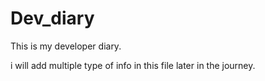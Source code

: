 # Dev_diary

This is my developer diary.

i will add multiple type of info in this file later in the journey.
